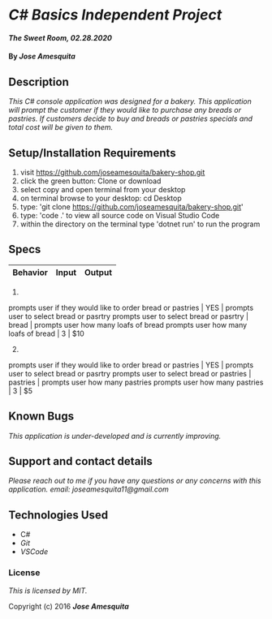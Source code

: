 # _C# Basics Independent Project_

#### _The Sweet Room, 02.28.2020_

#### By _**Jose Amesquita**_

## Description

_This C# console application was designed for a bakery. This application will prompt the customer if they would like to purchase any breads or pastries. If customers decide to buy and breads or pastries specials and total cost will be given to them._

## Setup/Installation Requirements

1. visit https://github.com/joseamesquita/bakery-shop.git
2. click the green button: Clone or download 
3. select copy and open terminal from your desktop
4. on terminal browse to your desktop: cd Desktop
5. type: 'git clone https://github.com/joseamesquita/bakery-shop.git'
6. type: 'code .' to view all source code on Visual Studio Code
7. within the directory on the terminal type 'dotnet run' to run the program

## Specs

Behavior | Input | Output
--- | --- | ---
1. 
prompts user if they would like to order bread or pastries | YES | prompts user to select bread or pasrtry 
prompts user to select bread or pasrtry | bread | prompts user how many loafs of bread 
prompts user how many loafs of bread | 3 | $10 

2. 
prompts user if they would like to order bread or pastries | YES | prompts user to select bread or pasrtry 
prompts user to select bread or pastries | pastries | prompts user how many pastries 
prompts user how many pastries | 3 | $5

## Known Bugs

_This application is under-developed and is currently improving._

## Support and contact details

_Please reach out to me if you have any questions or any concerns with this application. email: joseamesquita11@gmail.com_

## Technologies Used

* C#
* _Git_
* _VSCode_

### License

*This is licensed by MIT.*

Copyright (c) 2016 **_Jose Amesquita_**